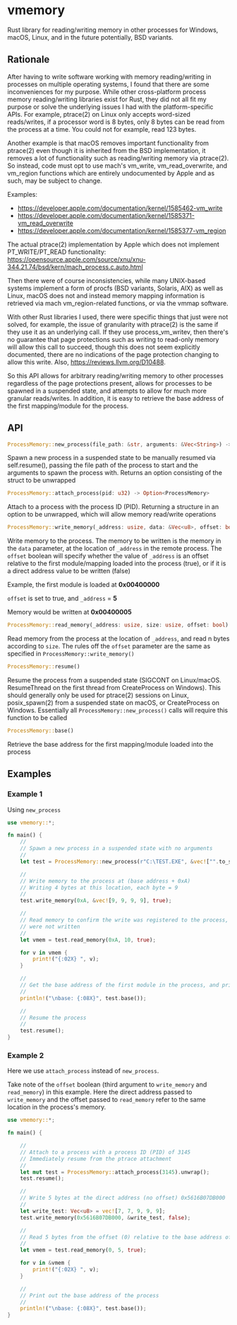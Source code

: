 # vmemory

Rust library for reading/writing memory in other processes for Windows, macOS, Linux, and in the future potentially, BSD variants.

## Rationale

After having to write software working with memory reading/writing in processes on multiple operating systems, I found that there are some inconveniences for my purpose. While other cross-platform process memory reading/writing libraries exist for Rust, they did not all fit my purpose or solve the underlying issues I had with the platform-specific APIs. For example, ptrace(2) on Linux only accepts word-sized reads/writes, if a processor word is 8 bytes, only 8 bytes can be read from the process at a time. You could not for example, read 123 bytes.

Another example is that macOS removes important functionality from ptrace(2) even though it is inherited from the BSD implementation, it removes a lot of functionality such as reading/writing memory via ptrace(2). So instead, code must opt to use mach's vm_write, vm_read_overwrite, and vm_region functions which are entirely undocumented by Apple and as such, may be subject to change.

Examples:
* https://developer.apple.com/documentation/kernel/1585462-vm_write
* https://developer.apple.com/documentation/kernel/1585371-vm_read_overwrite
* https://developer.apple.com/documentation/kernel/1585377-vm_region

The actual ptrace(2) implementation by Apple which does not implement PT_WRITE/PT_READ functionality: https://opensource.apple.com/source/xnu/xnu-344.21.74/bsd/kern/mach_process.c.auto.html

Then there were of course inconsistencies, while many UNIX-based systems implement a form of procfs (BSD variants, Solaris, AIX) as well as Linux, macOS does not and instead memory mapping information is retrieved via mach vm_region-related functions, or via the vmmap software.

With other Rust libraries I used, there were specific things that just were not solved, for example, the issue of granularity with ptrace(2) is the same if they use it as an underlying call. If they use process_vm_writev, then there's no guarantee that page protections such as writing to read-only memory will allow this call to succeed, though this does not seem explicitly documented, there are no indications of the page protection changing to allow this write. Also, https://reviews.llvm.org/D10488.

So this API allows for arbitrary reading/writing memory to other processes regardless of the page protections present, allows for processes to be spawned in a suspended state, and attempts to allow for much more granular reads/writes. In addition, it is easy to retrieve the base address of the first mapping/module for the process.

## API

```Rust
ProcessMemory::new_process(file_path: &str, arguments: &Vec<String>) -> Option<ProcessMemory>
```

Spawn a new process in a suspended state to be manually resumed via self.resume(), passing the file path of the process to start
and the arguments to spawn the process with. Returns an option consisting of the struct to be unwrapped

```Rust
ProcessMemory::attach_process(pid: u32) -> Option<ProcessMemory>
```

Attach to a process with the process ID (PID). Returning a structure in an option to be unwrapped, which will allow
memory read/write operations

```Rust
ProcessMemory::write_memory(_address: usize, data: &Vec<u8>, offset: bool)
```

Write memory to the process. The memory to be written is the memory in the `data` parameter, at the location of `_address` in the remote process. The `offset` boolean will specify whether the value of `_address` is an offset relative to the first module/mapping loaded into the process (true), or if it is a direct address value to be written (false)

Example, the first module is loaded at **0x00400000**

`offset` is set to true, and `_address` = **5**

Memory would be written at **0x00400005**

```Rust
ProcessMemory::read_memory(_address: usize, size: usize, offset: bool) -> Vec<u8>
```

Read memory from the process at the location of `_address`, and read n bytes according to `size`. The rules off the `offset` parameter are the same as specified in
`ProcessMemory::write_memory()`

```Rust
ProcessMemory::resume()
```

Resume the process from a suspended state (SIGCONT on Linux/macOS. ResumeThread on the first thread from CreateProcess on Windows). This should generally only be used for ptrace(2) sessions on Linux, posix_spawn(2) from a suspended state on macOS, or CreateProcess on Windows. Essentially all `ProcessMemory::new_process()` calls will require this function to be called

```Rust
ProcessMemory::base()
```

Retrieve the base address for the first mapping/module loaded into the process

## Examples

### Example 1

Using `new_process`

```Rust
use vmemory::*;

fn main() {
    //
    // Spawn a new process in a suspended state with no arguments
    //
    let test = ProcessMemory::new_process(r"C:\TEST.EXE", &vec!["".to_string()]).unwrap();

    //
    // Write memory to the process at (base address + 0xA)
    // Writing 4 bytes at this location, each byte = 9
    //
    test.write_memory(0xA, &vec![9, 9, 9, 9], true);

    //
    // Read memory to confirm the write was registered to the process, as well as a few additional bytes that
    // were not written
    //
    let vmem = test.read_memory(0xA, 10, true);

    for v in vmem {
        print!("{:02X} ", v);
    }

    //
    // Get the base address of the first module in the process, and print it out
    //
    println!("\nbase: {:08X}", test.base());

    //
    // Resume the process
    //
    test.resume();
}
```
### Example 2

Here we use `attach_process` instead of `new_process`.

Take note of the `offset` boolean (third argument to `write_memory` and `read_memory`) in this example. Here the direct address passed to `write_memory` and the offset passed to `read_memory` refer to the same location in the process's memory.

```Rust
use vmemory::*;

fn main() {

    //
    // Attach to a process with a process ID (PID) of 3145
    // Immediately resume from the ptrace attachment
    //
    let mut test = ProcessMemory::attach_process(3145).unwrap();
    test.resume();

    //
    // Write 5 bytes at the direct address (no offset) 0x5616B07DB000
    //
    let write_test: Vec<u8> = vec![7, 7, 9, 9, 9];
    test.write_memory(0x5616B07DB000, &write_test, false);

    //
    // Read 5 bytes from the offset (0) relative to the base address of the first mapping/module in the process
    //
    let vmem = test.read_memory(0, 5, true);

    for v in &vmem {
        print!("{:02X} ", v);
    }

    //
    // Print out the base address of the process
    //
    println!("\nbase: {:08X}", test.base());
}
```

